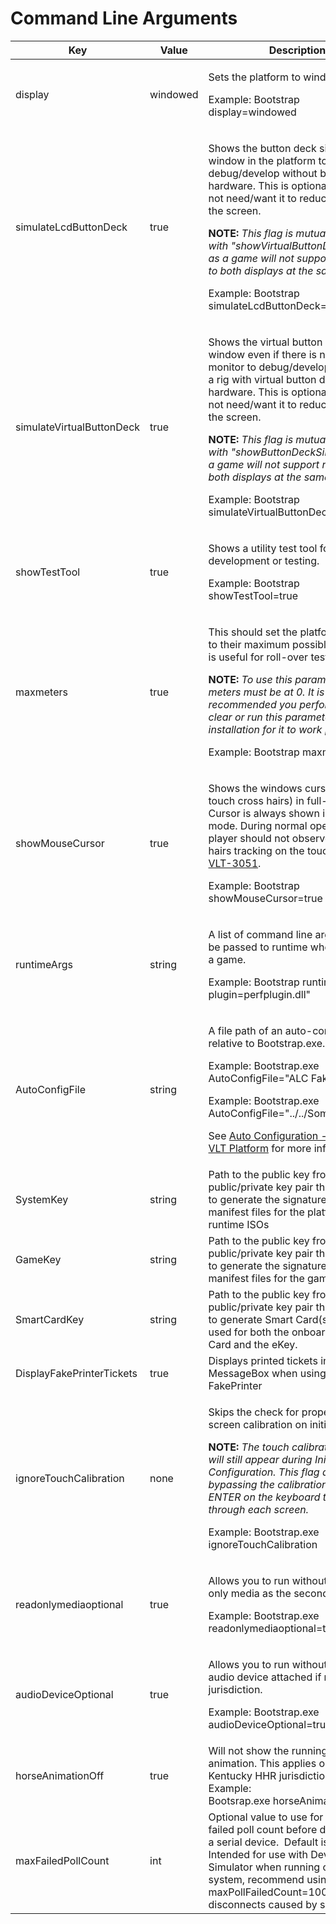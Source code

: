 Command Line Arguments
======================

<table>
  <colgroup>
    <col style="width: 29%" />
    <col style="width: 12%" />
    <col style="width: 57%" />
  </colgroup>
  <thead>
    <tr class="header">
      <th><strong>Key</strong></th>
      <th><strong>Value</strong></th>
      <th><strong>Description</strong></th>
    </tr>
  </thead>
  <tbody>
    <tr class="odd">
      <td>display</td>
      <td>windowed</td>
      <td>
        <p>Sets the platform to windowed mode.</p>
        <p>Example: Bootstrap display=windowed</p>
      </td>
    </tr>
    <tr class="even">
      <td>simulateLcdButtonDeck</td>
      <td>true</td>
      <td>
        <p>
          Shows the button deck simulator window in the platform to
          debug/develop without button deck hardware. This is optional if you do
          not need/want it to reduce clutter on the screen.
        </p>
        <p>
          <strong>NOTE:</strong>
          <em
            >This flag is mutually exclusive with "showVirtualButtonDeckAlways"
            as a game will not support rendering to both displays at the same
            time.</em
          >
        </p>
        <p>Example: Bootstrap simulateLcdButtonDeck=true</p>
      </td>
    </tr>
    <tr class="odd">
      <td>simulateVirtualButtonDeck</td>
      <td>true</td>
      <td>
        <p>
          Shows the virtual button deck window even if there is not a 3rd
          monitor to debug/develop outside of a rig with virtual button deck
          hardware. This is optional if you do not need/want it to reduce
          clutter on the screen.
        </p>
        <p>
          <strong>NOTE:</strong>
          <em
            >This flag is mutually exclusive with "showButtonDeckSimulator" as a
            game will not support rendering to both displays at the same
            time.</em
          >
        </p>
        <p>Example: Bootstrap simulateVirtualButtonDeck=true</p>
      </td>
    </tr>
    <tr class="even">
      <td>showTestTool</td>
      <td>true</td>
      <td>
        <p>Shows a utility test tool for internal development or testing.</p>
        <p>Example: Bootstrap showTestTool=true</p>
      </td>
    </tr>
    <tr class="odd">
      <td>maxmeters</td>
      <td>true</td>
      <td>
        <p>
          This should set the platform meters to their maximum possible value.
          This is useful for roll-over testing.
        </p>
        <p>
          <strong>NOTE:</strong>
          <em
            >To use this parameter the meters must be at 0. It is recommended
            you perform a RAM clear or run this parameter on a fresh
            installation for it to work properly.</em
          >
        </p>
        <p>Example: Bootstrap maxmeters=true</p>
      </td>
    </tr>
    <tr class="even">
      <td>showMouseCursor</td>
      <td>true</td>
      <td>
        <p>
          Shows the windows cursor (and touch cross hairs) in full-screen.
          Cursor is always shown in windowed mode. During normal operation, the
          player should not observe the cross hairs tracking on the touchscreen.
          <a href="http://jerry.ali.local/browse/VLT-3051">VLT-3051</a>.
        </p>
        <p>Example: Bootstrap showMouseCursor=true</p>
      </td>
    </tr>
    <tr class="odd">
      <td>runtimeArgs</td>
      <td>string</td>
      <td>
        <p>
          A list of command line args that will be passed to runtime when
          launching a game.
        </p>
        <p>Example: Bootstrap runtimeArgs="--plugin=perfplugin.dll"</p>
      </td>
    </tr>
    <tr class="even">
      <td>AutoConfigFile</td>
      <td>string</td>
      <td>
        <p>A file path of an auto-config file, relative to Bootstrap.exe.</p>
        <p>Example: Bootstrap.exe AutoConfigFile="ALC FakeID.xml"</p>
        <p>Example: Bootstrap.exe AutoConfigFile="../../Some File.xml"</p>
        <p>
          See <a
            href="file:///C:\display\MON\Auto+Configuration+-+Aristocrat+VLT+Platform"
            >Auto Configuration - Aristocrat VLT Platform</a
          >
          for more information
        </p>
      </td>
    </tr>
    <tr class="odd">
      <td>SystemKey</td>
      <td>string</td>
      <td>
        Path to the public key from the public/private key pair that was used to
        generate the signature line in the manifest files for the platform and
        runtime ISOs
      </td>
    </tr>
    <tr class="even">
      <td>GameKey</td>
      <td>string</td>
      <td>
        Path to the public key from the public/private key pair that was used to
        generate the signature line in the manifest files for the game ISOs
      </td>
    </tr>
    <tr class="odd">
      <td>SmartCardKey</td>
      <td>string</td>
      <td>
        Path to the public key from the public/private key pair that was used to
        generate Smart Card(s). This key is used for both the onboard Smart Card
        and the eKey.
      </td>
    </tr>
    <tr class="even">
      <td>DisplayFakePrinterTickets</td>
      <td>true</td>
      <td>
        Displays printed tickets in a MessageBox when using the FakePrinter
      </td>
    </tr>
    <tr class="odd">
      <td>ignoreTouchCalibration</td>
      <td>none</td>
      <td>
        <p>
          Skips the check for proper touch screen calibration on initial config.
        </p>
        <p>
          <strong>NOTE:</strong>
          <em
            >The touch calibration screens will still appear during Initial
            Configuration. This flag allows bypassing the calibration by
            pressing ENTER on the keyboard to skip through each screen.</em
          >
        </p>
        <p>Example: Bootstrap.exe ignoreTouchCalibration</p>
      </td>
    </tr>
    <tr class="even">
      <td>readonlymediaoptional</td>
      <td>true</td>
      <td>
        <p>
          Allows you to run without having read only media as the second drive. 
        </p>
        <p>Example: Bootstrap.exe readonlymediaoptional=true</p>
      </td>
    </tr>
    <tr class="odd">
      <td>audioDeviceOptional</td>
      <td>true</td>
      <td>
        <p>
          Allows you to run without having an audio device attached if required
          by jurisdiction.
        </p>
        <p>Example: Bootstrap.exe audioDeviceOptional=true </p>
      </td>
    </tr>
    <tr class="even">
      <td>horseAnimationOff</td>
      <td>true</td>
      <td>
        Will not show the running horses animation. This applies only to the
        Kentucky HHR jurisdiction.<br />
        Example: Bootsrap.exe horseAnimationOff=true
      </td>
    </tr>
    <tr class="odd">
      <td>maxFailedPollCount</td>
      <td>int</td>
      <td>
        Optional value to use for maximum failed poll count before disconnecting
        a serial device.  Default is 3.  Intended for use with Device Simulator
        when running on same system, recommend using maxPollFailedCount=100 to
        avoid disconnects caused by system lag. 
      </td>
    </tr>
  </tbody>
</table>
